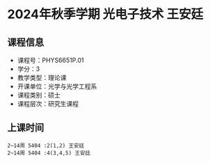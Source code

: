 # 2024年秋季学期 光电子技术 王安廷






## 课程信息

- 课程号：PHYS6651P.01
- 学分：3
- 教学类型：理论课
- 开课单位：光学与光学工程系
- 课程类别：硕士
- 课程层次：研究生课程

## 上课时间

```
2~14周 5404 :2(1,2) 王安廷
2~14周 5404 :4(3,4,5) 王安廷
```

